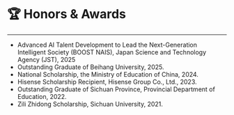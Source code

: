 # 🏆 Honors & Awards
-----
- Advanced AI Talent Development to Lead the Next-Generation Intelligent Society (BOOST NAIS), Japan Science and Technology Agency (JST), 2025
- Outstanding Graduate of Beihang University, 2025.
- National Scholarship, the Ministry of Education of China, 2024.
- Hisense Scholarship Recipient, Hisense Group Co., Ltd., 2023.
- Outstanding Graduate of Sichuan Province, Provincial Department of Education, 2022.
- Zili Zhidong Scholarship, Sichuan University, 2021.
